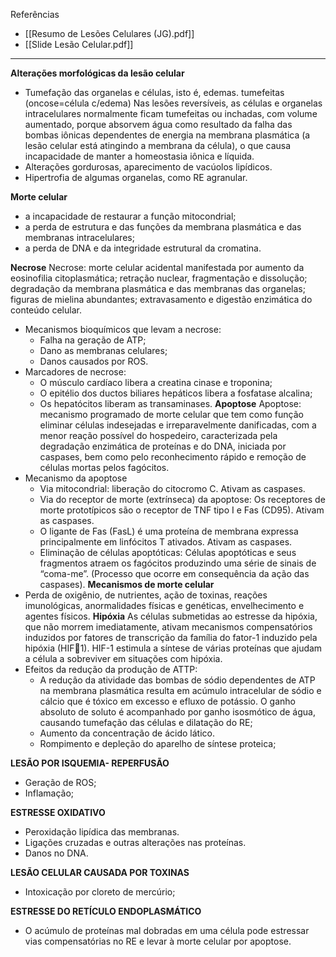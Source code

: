 Referências
* [[Resumo de Lesões Celulares (JG).pdf]]
* [[Slide Lesão Celular.pdf]]
---

**Alterações morfológicas da lesão celular**
* Tumefação das organelas e células, isto é, edemas. tumefeitas (oncose=célula c/edema) 
Nas lesões reversíveis, as células e organelas intracelulares normalmente ficam tumefeitas ou inchadas, com volume aumentado, porque absorvem água como resultado da falha das bombas iônicas dependentes de energia na membrana plasmática (a lesão celular está atingindo a membrana da célula), o que causa incapacidade de manter a homeostasia iônica e líquida.
* Alterações gordurosas, aparecimento de vacúolos lipídicos. 
* Hipertrofia de algumas organelas, como RE agranular. 

**Morte celular**
* a incapacidade de restaurar a função mitocondrial;
* a perda de estrutura e das funções da membrana plasmática e das membranas intracelulares;
* a perda de DNA e da integridade estrutural da cromatina.

**Necrose**
Necrose: morte celular acidental manifestada por aumento da eosinofilia citoplasmática; retração nuclear, fragmentação e dissolução; degradação da membrana plasmática e das membranas das organelas; figuras de mielina abundantes; extravasamento e digestão enzimática do conteúdo celular.
* Mecanismos bioquímicos que levam a necrose: 
	* Falha na geração de ATP; 
	* Dano as membranas celulares; 
	* Danos causados por ROS. 
* Marcadores de necrose: 
	* O músculo cardíaco libera a creatina cinase e troponina;
	* O epitélio dos ductos biliares hepáticos libera a fosfatase alcalina; 
	* Os hepatócitos liberam as transaminases. 
**Apoptose**
Apoptose: mecanismo programado de morte celular que tem como função eliminar células indesejadas e irreparavelmente danificadas, com a menor reação possível do hospedeiro, caracterizada pela degradação enzimática de proteínas e do DNA, iniciada por caspases, bem como pelo reconhecimento rápido e remoção de células mortas pelos fagócitos.
* Mecanismo da apoptose
	* Via mitocondrial: liberação do citocromo C. Ativam as caspases. 
	* Via do receptor de morte (extrínseca) da apoptose: Os receptores de morte prototípicos são o receptor de TNF tipo I e Fas (CD95). Ativam as caspases. 
	* O ligante de Fas (FasL) é uma proteína de membrana expressa principalmente em linfócitos T ativados. Ativam as caspases. 
	* Eliminação de células apoptóticas: Células apoptóticas e seus fragmentos atraem os fagócitos produzindo uma série de sinais de “coma-me”. (Processo que ocorre em consequência da ação das caspases). 
**Mecanismos de morte celular**
* Perda de oxigênio, de nutrientes, ação de toxinas, reações imunológicas, anormalidades físicas e genéticas, envelhecimento e agentes físicos. 
**Hipóxia**
As células submetidas ao estresse da hipóxia, que não morrem imediatamente, ativam mecanismos compensatórios induzidos por fatores de transcrição da família do fator-1 induzido pela hipóxia (HIF1). HIF-1 estimula a síntese de várias proteínas que ajudam a célula a sobreviver em situações com hipóxia.
* Efeitos da redução da produção de ATTP:
	* A redução da atividade das bombas de sódio dependentes de ATP na membrana plasmática resulta em acúmulo intracelular de sódio e cálcio que é tóxico em excesso e efluxo de potássio. O ganho absoluto de soluto é acompanhado por ganho isosmótico de água, causando tumefação das células e dilatação do RE;
	* Aumento da concentração de ácido lático. 
	* Rompimento e depleção do aparelho de síntese proteica; 

**LESÃO POR ISQUEMIA- REPERFUSÃO**
* Geração de ROS; 
* Inflamação; 

**ESTRESSE OXIDATIVO**
* Peroxidação lipídica das membranas.
* Ligações cruzadas e outras alterações nas proteínas.
* Danos no DNA.

**LESÃO CELULAR CAUSADA POR TOXINAS**
* Intoxicação por cloreto de mercúrio; 

**ESTRESSE DO RETÍCULO ENDOPLASMÁTICO**
* O acúmulo de proteínas mal dobradas em uma célula pode estressar vias compensatórias no RE e levar à morte celular por apoptose.